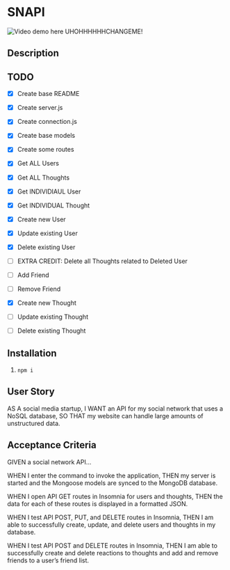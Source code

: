 # SNAPI

![Video demo here UHOHHHHHHCHANGEME!](https://google.com)

## Description


## TODO
- [x] Create base README
- [x] Create server.js
- [x] Create connection.js
- [x] Create base models
- [x] Create some routes 
- [x] Get ALL Users
- [x] Get ALL Thoughts
- [x] Get INDIVIDIAUL User
- [x] Get INDIVIDUAL Thought
- [x] Create new User
- [x] Update existing User
- [x] Delete existing User
- [ ] EXTRA CREDIT: Delete all Thoughts related to Deleted User
- [ ] Add Friend
- [ ] Remove Friend
- [x] Create new Thought
- [ ] Update existing Thought
- [ ] Delete existing Thought



## Installation
1. `npm i`

## User Story

AS A social media startup,
I WANT an API for my social network that uses a NoSQL database,
SO THAT my website can handle large amounts of unstructured data.

## Acceptance Criteria

GIVEN a social network API...

WHEN I enter the command to invoke the application,
THEN my server is started and the Mongoose models are synced to the MongoDB database.

WHEN I open API GET routes in Insomnia for users and thoughts,
THEN the data for each of these routes is displayed in a formatted JSON.

WHEN I test API POST, PUT, and DELETE routes in Insomnia,
THEN I am able to successfully create, update, and delete users and thoughts in my database.

WHEN I test API POST and DELETE routes in Insomnia,
THEN I am able to successfully create and delete reactions to thoughts and add and remove friends to a user’s friend list.
